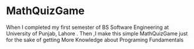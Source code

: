 # MathQuizGame
When I completed my first semester of BS Software Engineering at University of Punjab, Lahore . Then ,I make this simple MathQuizGame just for the sake of  getting More Knowledge about Programing Fundamentals

